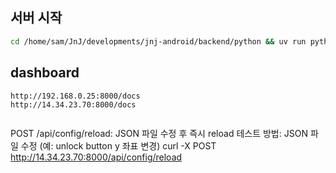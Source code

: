 ## 서버 시작

```sh
cd /home/sam/JnJ/developments/jnj-android/backend/python && uv run python src/servers/main.py
```

## dashboard

```
http://192.168.0.25:8000/docs
http://14.34.23.70:8000/docs
```

```sh

```
POST /api/config/reload: JSON 파일 수정 후 즉시 reload
테스트 방법:
JSON 파일 수정 (예: unlock button y 좌표 변경)
curl -X POST http://14.34.23.70:8000/api/config/reload